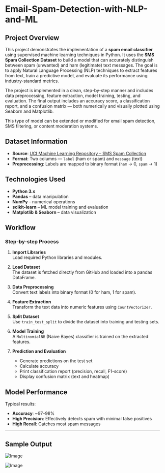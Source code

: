 # Email-Spam-Detection-with-NLP-and-ML

## Project Overview

This project demonstrates the implementation of a **spam email classifier** using supervised machine learning techniques in Python. It uses the **SMS Spam Collection Dataset** to build a model that can accurately distinguish between spam (unwanted) and ham (legitimate) text messages. The goal is to apply Natural Language Processing (NLP) techniques to extract features from text, train a predictive model, and evaluate its performance using industry-standard metrics.

The project is implemented in a clean, step-by-step manner and includes data preprocessing, feature extraction, model training, testing, and evaluation. The final output includes an accuracy score, a classification report, and a confusion matrix — both numerically and visually plotted using Seaborn and Matplotlib.

This type of model can be extended or modified for email spam detection, SMS filtering, or content moderation systems.

## Dataset Information

- **Source**: [UCI Machine Learning Repository – SMS Spam Collection](https://archive.ics.uci.edu/ml/datasets/sms+spam+collection)
- **Format**: Two columns — `label` (ham or spam) and `message` (text)
- **Preprocessing**: Labels are mapped to binary format (`ham` → 0, `spam` → 1)

## Technologies Used

- **Python 3.x**
- **Pandas** – data manipulation
- **NumPy** – numerical operations
- **scikit-learn** – ML model training and evaluation
- **Matplotlib & Seaborn** – data visualization

## Workflow

### Step-by-step Process

1. **Import Libraries**  
   Load required Python libraries and modules.

2. **Load Dataset**  
   The dataset is fetched directly from GitHub and loaded into a pandas DataFrame.

3. **Data Preprocessing**  
   Convert text labels into binary format (0 for ham, 1 for spam).

4. **Feature Extraction**  
   Transform the text data into numeric features using `CountVectorizer`.

5. **Split Dataset**  
   Use `train_test_split` to divide the dataset into training and testing sets.

6. **Model Training**  
   A `MultinomialNB` (Naive Bayes) classifier is trained on the extracted features.

7. **Prediction and Evaluation**  
   - Generate predictions on the test set
   - Calculate accuracy
   - Print classification report (precision, recall, F1-score)
   - Display confusion matrix (text and heatmap)


## Model Performance

Typical results:
- **Accuracy**: ~97–98%
- **High Precision**: Effectively detects spam with minimal false positives
- **High Recall**: Catches most spam messages

---

## Sample Output
![Image](https://github.com/user-attachments/assets/1dfdadd6-aa34-4adf-917d-a8dcfd1d6cd2)

![Image](https://github.com/user-attachments/assets/3c433c60-74d7-41d5-91d0-d403b3cb1ef8)
